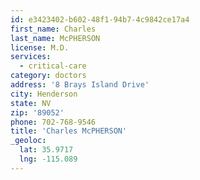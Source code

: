 ```yaml
---
id: e3423402-b602-48f1-94b7-4c9842ce17a4
first_name: Charles
last_name: McPHERSON
license: M.D.
services:
  - critical-care
category: doctors
address: '8 Brays Island Drive'
city: Henderson
state: NV
zip: '89052'
phone: 702-768-9546
title: 'Charles McPHERSON'
_geoloc:
  lat: 35.9717
  lng: -115.089
---
```

